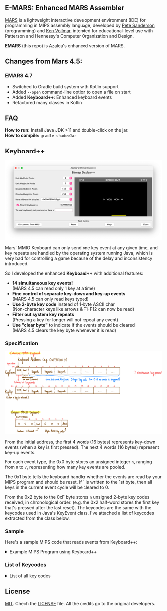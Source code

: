 ## E-MARS: Enhanced MARS Assembler

[MARS][1] is a lightweight interactive development environment (IDE) for programming in MIPS assembly language, developed by [Pete Sanderson][4] (programming) and [Ken Vollmar][5], intended for educational-level use with Patterson and Hennessy's Computer Organization and Design.

**EMARS** (this repo) is Azalea's enhanced version of MARS.

## Changes from Mars 4.5:

### EMARS 4.7

* Switched to Gradle build system with Kotlin support
* Added `--open` command-line option to open a file on start
* Added **Keyboard++**: Enhanced keyboard events
* Refactored many classes in Kotlin

## FAQ

**How to run:** Install Java JDK >11 and double-click on the jar.  
**How to compile:** `gradle shadowJar`

## Keyboard++

![Demo](img/bitmap_display_plus_plus.png)

Mars' MMIO Keyboard can only send one key event at any given time, and key repeats are handled by the operating system running Java, which is very bad for controlling a game because of the delay and inconsistency introduced.

So I developed the enhanced **Keyboard++** with additional features:

* **14 simultaneous key events!**  
(MARS 4.5 can read only 1 key at a time)
* **Fine control of separate key-down and key-up events**  
(MARS 4.5 can only read keys typed)
* **Use 2-byte key code** instead of 1-byte ASCII char  
(Non-character keys like arrows & F1-F12 can now be read)
* **Filter out system key repeats**  
(Pressing a key for longer will not repeat any event)
* **Use "clear byte"** to indicate if the events should be cleared  
(MARS 4.5 clears the key byte whenever it is read)

### Specification

![Specification](img/img.png)

From the initial address, the first 4 words (16 bytes) represents key-down events (when a key is first pressed). The next 4 words (16 bytes) represent key-up events.

For each event type, the 0x0 byte stores an unsigned integer `n`, ranging from `0` to `7`, representing how many key events are pooled. 

The 0x1 byte tells the keyboard handler whether the events are read by your MIPS program and should be reset. If 1 is written to the 1st byte, then all keys in the current event cycle will be cleared to 0.

From the 0x2 byte to the 0xF byte stores `n` unsigned 2-byte key codes received, in chronological order. (e.g. the 0x2 half-word stores the first key that's pressed after the last reset). The keycodes are the same with the keycodes used in Java's KeyEvent class. I've attached a list of keycodes extracted from the class below.

### Sample

Here's a sample MIPS code that reads events from Keyboard++:

<details>
  <summary>Example MIPS Program using Keyboard++</summary>

```asm
.data

# The addresses of Keyboard++
ADDR_KEY_DOWN: .word 0xffff0010
ADDR_KEY_UP: .word 0xffff0020

# Example variables
PAUSED: .word 1
KEY_MOVE_DIRECTION: .byte 0

.text

# """
# read_keyboard()
# 
# Listen to keyboard events
# """
read_keyboard:
    
    # Save items onto the stack: ra, s0, s1
    sw   $ra, -4($sp)
    sw   $s0, -8($sp)
    sw   $s1, -12($sp)
    addi $sp, $sp, -12

    # 1. Check for key down event
    lw   $s0, ADDR_KEY_DOWN
    lbu  $s1, 0($s0)
    beq  $s1, 0, key_down_none

    # In a loop, read the keys that are down (pressed)
    # while (s1 > 0)
    while_1_0:
    sub  $t9, $s1, $zero
    blez $t9, while_done_1_0
    # {
        # Move offset to the next half-word
        addiu $s0, $s0, 2

        # Read half-word keycode
        lhu   $t2, 0($s0)

        # if (t2 == 0x51): Q, quit
        bne  $t2, 0x51, else_2_0
            li   $v0, 10
            syscall
        else_2_0:

        # if (t2 == 0x20): Space, lauch ball
        bne  $t2, 0x20, else_2_2
        # if (PAUSED == 1)
        lw   $t9, PAUSED
        bne  $t9, 1, else_2_2
            jal  launch
        else_2_2:

        # if (t2 == 0x25): Left arrow, set flag that we're moving left
        bne  $t2, 0x25, else_2_3
            li   $t9, -1
            sw   $t9, KEY_MOVE_DIRECTION
        else_2_3:

        # if (t2 == 0x27): Right arrow, set flag that we're moving right
        bne  $t2, 0x27, else_2_4
            li   $t9, 1
            sw   $t9, KEY_MOVE_DIRECTION
        else_2_4:
        
        # Next iteration
        addi $s1, $s1, -1
    # }
    j    while_1_0
    while_done_1_0:

    # When we're done, write 1 to offset 1 to clear events
    lw   $s0, ADDR_KEY_DOWN
    li   $s1, 1
    sb   $s1, 1($s0)

    key_down_none:

    # 2. Check for key up event
    lw   $s0, ADDR_KEY_UP
    lbu  $s1, 0($s0)
    beq  $s1, 0, key_up_none

    # In a loop, read the keys that are up (released)
    # while (s1 > 0)
    while_1_1:
    sub  $t9, $s1, $zero
    blez $t9, while_done_1_1
    # {
        addiu $s0, $s0, 2
        lhu  $t2, 0($s0)
        
        # Left arrow released, unset flag
        # if (t2 == 0x25 && KEY_MOVE_DIRECTION == -1)
        bne  $t2, 0x25, else_2_5
        lw   $t9, KEY_MOVE_DIRECTION
        bne  $t9, -1, else_2_5
            li   $t9, 0
            sw   $t9, KEY_MOVE_DIRECTION
        else_2_5:

        # Right arrow released, unset flag
        # if (t2 == 0x27 && KEY_MOVE_DIRECTION == 1)
        bne  $t2, 0x27, else_2_6
        lw   $t9, KEY_MOVE_DIRECTION
        bne  $t9, 1, else_2_6
            li   $t9, 0
            sw   $t9, KEY_MOVE_DIRECTION
        else_2_6:
        
        addi $s1, $s1, -1
    # }
    j    while_1_1
    while_done_1_1:

    # When we're done, write 1 to offset 1 to clear events
    lw   $s0, ADDR_KEY_UP
    li   $s1, 1
    sb   $s1, 1($s0)

    key_up_none:

    # Retrieve items from the stack: ra, s0, s1
    lw   $s1, 0($sp)
    lw   $s0, 4($sp)
    lw   $ra, 8($sp)
    addi $sp, $sp, 12
    jr   $ra
```

</details>

### List of Keycodes

<details>
  <summary>List of all key codes</summary>

```python
ENTER          = 0xA
BACK_SPACE     = 0x8
VK_TAB         = 0x9

# Regex used to extract keys: (?<=VK_)([A-Z0-9_]+) += +?([0-9A-Fa-fx]+)(?=;)
CANCEL         = 0x03
CLEAR          = 0x0C
SHIFT          = 0x10
CONTROL        = 0x11
ALT            = 0x12
PAUSE          = 0x13
CAPS_LOCK      = 0x14
ESCAPE         = 0x1B
SPACE          = 0x20
PAGE_UP        = 0x21
PAGE_DOWN      = 0x22
END            = 0x23
HOME           = 0x24
LEFT           = 0x25
UP             = 0x26
RIGHT          = 0x27
DOWN           = 0x28
COMMA          = 0x2C
MINUS          = 0x2D
PERIOD         = 0x2E
SLASH          = 0x2F
0              = 0x30
1              = 0x31
2              = 0x32
3              = 0x33
4              = 0x34
5              = 0x35
6              = 0x36
7              = 0x37
8              = 0x38
9              = 0x39
SEMICOLON      = 0x3B
EQUALS         = 0x3D
A              = 0x41
B              = 0x42
C              = 0x43
D              = 0x44
E              = 0x45
F              = 0x46
G              = 0x47
H              = 0x48
I              = 0x49
J              = 0x4A
K              = 0x4B
L              = 0x4C
M              = 0x4D
N              = 0x4E
O              = 0x4F
P              = 0x50
Q              = 0x51
R              = 0x52
S              = 0x53
T              = 0x54
U              = 0x55
V              = 0x56
W              = 0x57
X              = 0x58
Y              = 0x59
Z              = 0x5A
OPEN_BRACKET   = 0x5B
BACK_SLASH     = 0x5C
CLOSE_BRACKET  = 0x5D
NUMPAD0        = 0x60
NUMPAD1        = 0x61
NUMPAD2        = 0x62
NUMPAD3        = 0x63
NUMPAD4        = 0x64
NUMPAD5        = 0x65
NUMPAD6        = 0x66
NUMPAD7        = 0x67
NUMPAD8        = 0x68
NUMPAD9        = 0x69
MULTIPLY       = 0x6A
ADD            = 0x6B
SEPARATER      = 0x6C
SUBTRACT       = 0x6D
DECIMAL        = 0x6E
DIVIDE         = 0x6F
DELETE         = 0x7F
NUM_LOCK       = 0x90
SCROLL_LOCK    = 0x91
F1             = 0x70
F2             = 0x71
F3             = 0x72
F4             = 0x73
F5             = 0x74
F6             = 0x75
F7             = 0x76
F8             = 0x77
F9             = 0x78
F10            = 0x79
F11            = 0x7A
F12            = 0x7B
F13            = 0xF000
F14            = 0xF001
F15            = 0xF002
F16            = 0xF003
F17            = 0xF004
F18            = 0xF005
F19            = 0xF006
F20            = 0xF007
F21            = 0xF008
F22            = 0xF009
F23            = 0xF00A
F24            = 0xF00B
PRINTSCREEN    = 0x9A
INSERT         = 0x9B
HELP           = 0x9C
META           = 0x9D
BACK_QUOTE     = 0xC0
QUOTE          = 0xDE
KP_UP          = 0xE0
KP_DOWN        = 0xE1
KP_LEFT        = 0xE2
KP_RIGHT       = 0xE3
DEAD_GRAVE               = 0x80
DEAD_ACUTE               = 0x81
DEAD_CIRCUMFLEX          = 0x82
DEAD_TILDE               = 0x83
DEAD_MACRON              = 0x84
DEAD_BREVE               = 0x85
DEAD_ABOVEDOT            = 0x86
DEAD_DIAERESIS           = 0x87
DEAD_ABOVERING           = 0x88
DEAD_DOUBLEACUTE         = 0x89
DEAD_CARON               = 0x8a
DEAD_CEDILLA             = 0x8b
DEAD_OGONEK              = 0x8c
DEAD_IOTA                = 0x8d
DEAD_VOICED_SOUND        = 0x8e
DEAD_SEMIVOICED_SOUND    = 0x8f
AMPERSAND                = 0x96
ASTERISK                 = 0x97
QUOTEDBL                 = 0x98
LESS                     = 0x99
GREATER                  = 0xa0
BRACELEFT                = 0xa1
BRACERIGHT               = 0xa2
AT                       = 0x0200
COLON                    = 0x0201
CIRCUMFLEX               = 0x0202
DOLLAR                   = 0x0203
EURO_SIGN                = 0x0204
EXCLAMATION_MARK         = 0x0205
INVERTED_EXCLAMATION_MARK = 0x0206
LEFT_PARENTHESIS         = 0x0207
NUMBER_SIGN              = 0x0208
PLUS                     = 0x0209
RIGHT_PARENTHESIS        = 0x020A
UNDERSCORE               = 0x020B
WINDOWS                  = 0x020C
CONTEXT_MENU             = 0x020D
FINAL                    = 0x0018
CONVERT                  = 0x001C
NONCONVERT               = 0x001D
ACCEPT                   = 0x001E
MODECHANGE               = 0x001F
KANA                     = 0x0015
KANJI                    = 0x0019
ALPHANUMERIC             = 0x00F0
KATAKANA                 = 0x00F1
HIRAGANA                 = 0x00F2
FULL_WIDTH               = 0x00F3
HALF_WIDTH               = 0x00F4
ROMAN_CHARACTERS         = 0x00F5
ALL_CANDIDATES           = 0x0100
PREVIOUS_CANDIDATE       = 0x0101
CODE_INPUT               = 0x0102
JAPANESE_KATAKANA        = 0x0103
JAPANESE_HIRAGANA        = 0x0104
JAPANESE_ROMAN           = 0x0105
KANA_LOCK                = 0x0106
INPUT_METHOD_ON_OFF      = 0x0107
CUT                      = 0xFFD1
COPY                     = 0xFFCD
PASTE                    = 0xFFCF
UNDO                     = 0xFFCB
AGAIN                    = 0xFFC9
FIND                     = 0xFFD0
PROPS                    = 0xFFCA
STOP                     = 0xFFC8
COMPOSE                  = 0xFF20
ALT_GRAPH                = 0xFF7E
BEGIN                    = 0xFF58
UNDEFINED      = 0x0
```

</details>


## License
[MIT][2]. Chech the [LICENSE][3] file. All the credits go to the original developers.

  [1]: http://courses.missouristate.edu/KenVollmar/MARS/index.htm
  [2]: http://www.opensource.org/licenses/mit-license.html
  [3]: https://github.com/adolphenom/MARS_Assembler/blob/master/LICENSE
  [4]: http://faculty.otterbein.edu/PSanderson/
  [5]: http://courses.missouristate.edu/KenVollmar/
  [6]: http://courses.missouristate.edu/KenVollmar/MARS/download.htm
  [7]: http://courses.missouristate.edu/KenVollmar/MARS/Help/MarsHelpIntro.html
  [8]: http://twitter.com/aesptux
